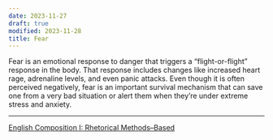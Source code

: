 ```yaml
---
date: 2023-11-27
draft: true
modified: 2023-11-28
title: Fear
---
```


Fear is an emotional response to danger that triggers a “flight-or-flight” response in the body. That response includes changes like increased heart rage, adrenaline levels, and even panic attacks. Even though it is often perceived negatively, fear is an important survival mechanism that can save one from a very bad situation or alert them when they’re under extreme stress and anxiety.

- - -

[English Composition I: Rhetorical Methods–Based](https://quillbot.com/courses/introduction-to-college-level-academic-writing/chapter/how-to-write-a-definition-essay/)
